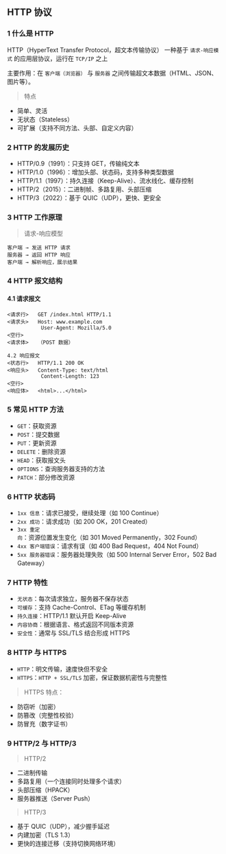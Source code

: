 ## HTTP 协议
### 1 什么是 HTTP

HTTP（HyperText Transfer Protocol，超文本传输协议）
一种基于 `请求-响应模式` 的应用层协议，运行在 `TCP/IP` 之上

主要作用：在 `客户端（浏览器）` 与 `服务器` 之间传输超文本数据（HTML、JSON、图片等）。

>特点
- 简单、灵活
- 无状态（Stateless）
- 可扩展（支持不同方法、头部、自定义内容）

### 2 HTTP 的发展历史
- HTTP/0.9（1991）：只支持 GET，传输纯文本
- HTTP/1.0（1996）：增加头部、状态码，支持多种类型数据
- HTTP/1.1（1997）：持久连接（Keep-Alive）、流水线化、缓存控制
- HTTP/2（2015）：二进制帧、多路复用、头部压缩
- HTTP/3（2022）：基于 QUIC（UDP），更快、更安全

### 3 HTTP 工作原理
>请求-响应模型
```
客户端 → 发送 HTTP 请求
服务器 → 返回 HTTP 响应
客户端 → 解析响应，展示结果
```

### 4 HTTP 报文结构
#### 4.1 请求报文
```
<请求行>   GET /index.html HTTP/1.1
<请求头>   Host: www.example.com
           User-Agent: Mozilla/5.0
<空行>
<请求体>   （POST 数据）

4.2 响应报文
<状态行>   HTTP/1.1 200 OK
<响应头>   Content-Type: text/html
           Content-Length: 123
<空行>
<响应体>   <html>...</html>
```
### 5 常见 HTTP 方法

- `GET`：获取资源
- `POST`：提交数据
- `PUT`：更新资源
- `DELETE`：删除资源
- `HEAD`：获取报文头
- `OPTIONS`：查询服务器支持的方法
- `PATCH`：部分修改资源

### 6 HTTP 状态码

- `1xx 信息`：请求已接受，继续处理（如 100 Continue）
- `2xx 成功`：请求成功（如 200 OK，201 Created）
- `3xx 重定向`：资源位置发生变化（如 301 Moved Permanently，302 Found）
- `4xx 客户端错误`：请求有误（如 400 Bad Request，404 Not Found）
- `5xx 服务器错误`：服务器处理失败（如 500 Internal Server Error，502 Bad Gateway）

### 7 HTTP 特性

- `无状态`：每次请求独立，服务器不保存状态
- `可缓存`：支持 Cache-Control、ETag 等缓存机制
- `持久连接`：HTTP/1.1 默认开启 Keep-Alive
- `内容协商`：根据语言、格式返回不同版本资源
- `安全性`：通常与 SSL/TLS 结合形成 HTTPS

### 8 HTTP 与 HTTPS

- `HTTP`：明文传输，速度快但不安全
- `HTTPS`：`HTTP + SSL/TLS` 加密，保证数据机密性与完整性
>HTTPS 特点：
- 防窃听（加密）
- 防篡改（完整性校验）
- 防冒充（数字证书）

### 9 HTTP/2 与 HTTP/3
>HTTP/2

- 二进制传输
- 多路复用（一个连接同时处理多个请求）
- 头部压缩（HPACK）
- 服务器推送（Server Push）

>HTTP/3

- 基于 QUIC（UDP），减少握手延迟
- 内建加密（TLS 1.3）
- 更快的连接迁移（支持切换网络环境）

